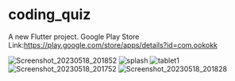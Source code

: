 # coding_quiz

A new Flutter project.
Google Play Store Link:https://play.google.com/store/apps/details?id=com.ookokk

![Screenshot_20230518_201852](https://github.com/ookokk/coding_quiz_flutter/assets/114760131/4e2132eb-0eed-4b20-ac42-a09914e971da)
![splash](https://github.com/ookokk/coding_quiz_flutter/assets/114760131/d61c4aaa-b89d-4dce-b98d-0c5e919ca36b)
![tablet1](https://github.com/ookokk/coding_quiz_flutter/assets/114760131/49ef9638-16bf-4fdc-9567-00654c113063)
![Screenshot_20230518_201752](https://github.com/ookokk/coding_quiz_flutter/assets/114760131/20384c2c-3c11-4137-94b0-60fe3485e37b)
![Screenshot_20230518_201828](https://github.com/ookokk/coding_quiz_flutter/assets/114760131/c710dfcc-11b8-4392-93ee-90caa9f19ac9)
 
    
      
   
    
 
